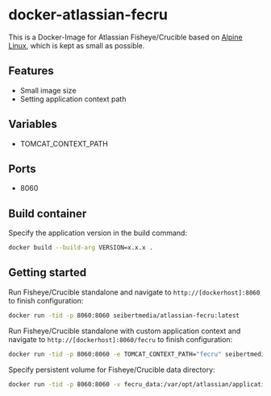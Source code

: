 # docker-atlassian-fecru

This is a Docker-Image for Atlassian Fisheye/Crucible based on [Alpine Linux](http://alpinelinux.org/), which is kept as small as possible.

## Features

* Small image size
* Setting application context path

## Variables

* TOMCAT_CONTEXT_PATH

## Ports
* 8060

## Build container
Specify the application version in the build command:

```bash
docker build --build-arg VERSION=x.x.x .                                                        
```

## Getting started

Run Fisheye/Crucible standalone and navigate to `http://[dockerhost]:8060` to finish configuration:

```bash
docker run -tid -p 8060:8060 seibertmedia/atlassian-fecru:latest
```

Run Fisheye/Crucible standalone with custom application context and navigate to `http://[dockerhost]:8060/fecru` to finish configuration:

```bash
docker run -tid -p 8060:8060 -e TOMCAT_CONTEXT_PATH="fecru" seibertmedia/atlassian-fecru:latest
```

Specify persistent volume for Fisheye/Crucible data directory:

```bash
docker run -tid -p 8060:8060 -v fecru_data:/var/opt/atlassian/application-data/fecru seibertmedia/atlassian-fecru:latest
```
